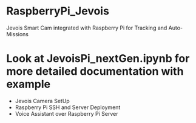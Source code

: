 # RaspberryPi_Jevois
Jevois Smart Cam integrated with Raspberry Pi for Tracking and Auto-Missions

# Look at JevoisPi_nextGen.ipynb for more detailed documentation with example

- Jevois Camera SetUp
- Raspberry Pi SSH and Server Deployment
- Voice Assistant over Raspberry Pi Server

  
